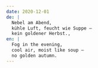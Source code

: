 ```yaml
---
date: 2020-12-01
de: |
  Nebel am Abend,
  kühle Luft, feucht wie Suppe –
  kein goldener Herbst.,
en: |
  Fog in the evening,
  cool air, moist like soup –
  no golden autumn.
---
```

